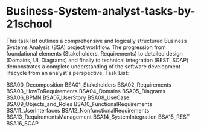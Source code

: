 # Business-System-analyst-tasks-by-21school
This task list outlines a comprehensive and logically structured Business Systems Analysis (BSA) project workflow. The progression from foundational elements (Stakeholders, Requirements) to detailed design (Domains, UI, Diagrams) and finally to technical integration (REST, SOAP) demonstrates a complete understanding of the software development lifecycle from an analyst's perspective.
Task List:

BSA00_Decomposition
BSA01_Stakeholders
BSA02_Requirements
BSA03_HowToRequirements
BSA04_Domains
BSA05_Diagrams
BSA06_BPMN
BSA07_UserStory
BSA08_UseCase
BSA09_Objects_and_Roles
BSA10_FunctionalRequirements
BSA11_UserInterfaces
BSA12_NonfunctionalRequirements
BSA13_RequirementsManagement
BSA14_SystemIntegration
BSA15_REST
BSA16_SOAP
